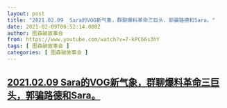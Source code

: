 ```yaml
---
layout: post
title: "2021.02.09  Sara的VOG新气象，群聊爆料革命三巨头，郭骗路德和Sara。"
date: 2021-02-09T06:52:14.000Z
author: 图森破故事会
from: https://www.youtube.com/watch?v=7-kPC66s3hY
tags: [ 图森破故事会 ]
categories: [ 图森破故事会 ]
---
```

<!--1612853534000-->
[2021.02.09  Sara的VOG新气象，群聊爆料革命三巨头，郭骗路德和Sara。](https://www.youtube.com/watch?v=7-kPC66s3hY)
------

<div>

</div>
